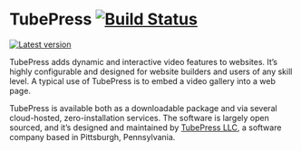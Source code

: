 TubePress [![Build Status](https://secure.travis-ci.org/tubepress/tubepress.png)](http://travis-ci.org/tubepress/tubepress)
=====

[![Latest version](https://img.shields.io/packagist/v/tubepress/tubepress.svg)](https://packagist.org/packages/tubepress/tubepress)

TubePress adds dynamic and interactive video features to websites. It’s highly configurable and designed for website
builders and users of any skill level. A typical use of TubePress is to embed a video gallery into a web page.

TubePress is available both as a downloadable package and via several cloud-hosted, zero-installation services.
The software is largely open sourced, and it’s designed and maintained by [TubePress LLC](http://tubepress.com/),
a software company based in Pittsburgh, Pennsylvania.